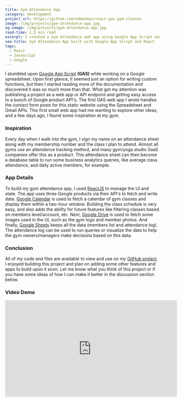 ```yaml
---
title: Gym Attendance App
category: development
project_url: https://github.com/edmeehan/react-gas-gym-classes
image: /img/projects/gym-attendance-app.jpg
og-image: /img/projects/gym-attendance-app.jpg
read-time: 1.5 min read
excerpt: I created a Gym Attendance web app using Google App Script and React that logs members attendance to be used for members and class metrics. 
seo-title: Gym Attendance App built with Google App Script and React 
tags: 
  - React
  - Javascript
  - Google
---
```

I stumbled upon [Google App Script](https://developers.google.com/apps-script/) **(GAS)** while working on a Google spreadsheet. Upon first glance, it seemed just an option for writing custom functions, but then I started reading more of the documentation and discovered it was so much more than that. What got my attention was publishing a project as a web app or API endpoint and getting easy access to a bunch of Google product API's. The first GAS web app I wrote handles the contact form posts for this static website using the Spreadsheet and Gmail APIs. This first small web app had me wanting to explore other ideas, and a few days ago, I found some inspiration at my gym.

### Inspiration
Every day when I walk into the gym, I sign my name on an attendance sheet along with my membership number and the class I plan to attend. Almost all gyms use an attendance tracking method, and many gym/yoga studio SaaS companies offer this as a product. This attendance sheet can then become a database table to run some business analytics queries, like average class attendance, and daily active members, for example.

### App Details
To build my gym attendance app, I used [ReactJS](https://reactjs.org/) to manage the UI and state. The app uses three Google products via their API's to fetch and write data. [Google Calendar](https://developers.google.com/apps-script/reference/calendar/) is used to fetch a calendar of gym classes and display them within a two-hour window. Building the class schedule is very easy, and also adds the ability for future features like filtering classes based on members level/account, etc. Next, [Google Drive](https://developers.google.com/apps-script/reference/drive/) is used to fetch some images used in the UI, such as the gym logo and member photos. And finally, [Google Sheets](https://developers.google.com/apps-script/reference/spreadsheet/) keeps all the data (members list and attendance log). The attendance log can be used to run queries or visualize the data to help the gym owners/managers make decisions based on this data.

### Conclusion
All of my code and files are available to view and use on my [GitHub project](https://github.com/edmeehan/react-gas-gym-classes). I enjoyed building this project and plan on adding some other features and apps to build upon it soon. Let me know what you think of this project or if you have some ideas of how I can make it better in the discussion section below.

### Video Demo
<iframe width="560" height="315" src="https://www.youtube.com/embed/m1CM4us6HCk" frameborder="0" allow="accelerometer; autoplay; encrypted-media; gyroscope; picture-in-picture" allowfullscreen></iframe>